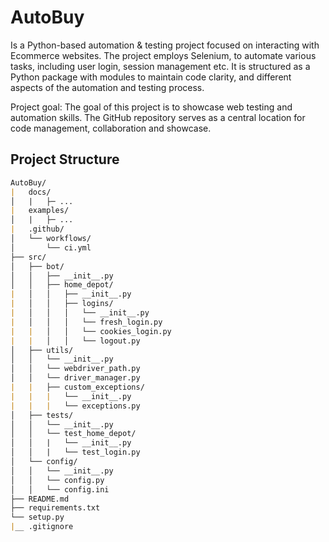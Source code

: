 # AutoBuy
Is a Python-based automation & testing project focused on interacting with Ecommerce websites. The project employs Selenium, to automate various tasks, including user login, session management etc. It is structured as a Python package with modules to maintain code clarity, and different aspects of the automation and testing process.


Project goal: The goal of this project is to showcase web testing and automation skills. The GitHub repository serves as a central location for code management, collaboration and showcase.


## Project Structure
```markdown
AutoBuy/
|   docs/
│   |   ├─ ...
|   examples/
│   |   ├─ ...
|   .github/
│   └── workflows/
│       └── ci.yml
├── src/
│   ├── bot/
│   │   ├── __init__.py
│   │   ├── home_depot/
|   │   │   ├── __init__.py
|   │   │   ├── logins/
|   │   │   │   └── __init__.py
|   │   │   │   └── fresh_login.py
|   |   │   │   └── cookies_login.py
|   |   │   │   └── logout.py
│   ├── utils/
│   │   └── __init__.py
│   │   └── webdriver_path.py
│   │   └── driver_manager.py
|   |   ├── custom_exceptions/
|   |   |   └── __init__.py
|   |   |   └── exceptions.py
│   ├── tests/
│   │   └── __init__.py
│   │   └── test_home_depot/
│   │   |   └── __init__.py
│   │   |   └── test_login.py
│   └── config/
│   │   └── __init__.py
│   │   └── config.py
│   │   └── config.ini
├── README.md
├── requirements.txt
└── setup.py
|__ .gitignore
```

<!-- 
## Tech Stack:
Programming Language: Python 3.11.x

Python Libraries:
- Selenium 4.9: Web automation framework for web scraping and interaction.
- Py-test 7.4 and Unittest: for assertion and unit tests

Web Automation:
- Chrome WebDriver 117: Selenium WebDriver for controlling Chrome browser.
- Chrome v117 DevTools: Utilized for inspecting and debugging web pages.

Version Control and Collaboration:
- Git
- GitHub
- act

Continuous Integration:
- GitHub Actions: For automating workflows and tasks, such as testing and deployment.

Data Storage:
- Serialization: Storing session data and state for user interactions on the Home Depot website.

Web Technologies:
- HTML5
- CSS3


##  -->